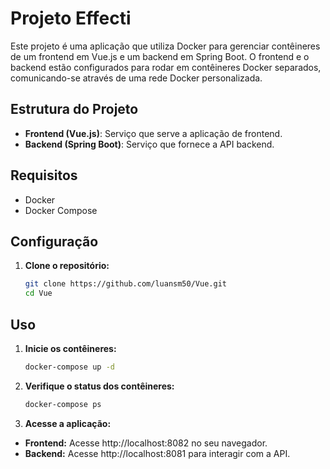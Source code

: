 # Projeto Effecti

Este projeto é uma aplicação que utiliza Docker para gerenciar contêineres de um frontend em Vue.js e um backend em Spring Boot. O frontend e o backend estão configurados para rodar em contêineres Docker separados, comunicando-se através de uma rede Docker personalizada.

## Estrutura do Projeto

- **Frontend (Vue.js)**: Serviço que serve a aplicação de frontend.
- **Backend (Spring Boot)**: Serviço que fornece a API backend.

## Requisitos

- Docker
- Docker Compose

## Configuração

1. **Clone o repositório:**
   ```bash
   git clone https://github.com/luansm50/Vue.git
   cd Vue

## Uso

1. **Inicie os contêineres:**
    ```bash
    docker-compose up -d

2. **Verifique o status dos contêineres:**
    ```bash
    docker-compose ps

3. **Acesse a aplicação:**

- **Frontend:** Acesse http://localhost:8082 no seu navegador.
- **Backend:** Acesse http://localhost:8081 para interagir com a API.
